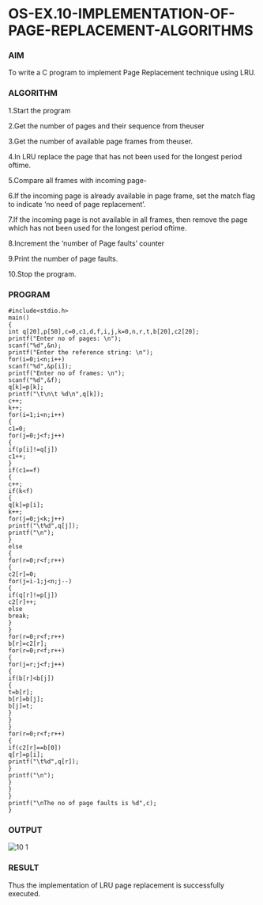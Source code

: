 # OS-EX.10-IMPLEMENTATION-OF-PAGE-REPLACEMENT-ALGORITHMS

### AIM
To write a C program to implement Page Replacement technique using LRU.

### ALGORITHM
1.Start the program

2.Get the number of pages and their sequence from theuser

3.Get the number of available page frames from theuser.

4.In LRU replace the page that has not been used for the longest period oftime.

5.Compare all frames with incoming page-

6.If the incoming page is already available in page frame, set the match flag to indicate ‘no need of page replacement’.

7.If the incoming page is not available in all frames, then remove the page which has not been used for the longest period oftime.

8.Increment the ‘number of Page faults’ counter

9.Print the number of page faults.

10.Stop the program.

### PROGRAM
``````
#include<stdio.h>
main()
{
int q[20],p[50],c=0,c1,d,f,i,j,k=0,n,r,t,b[20],c2[20];
printf("Enter no of pages: \n");
scanf("%d",&n);
printf("Enter the reference string: \n");
for(i=0;i<n;i++)
scanf("%d",&p[i]);
printf("Enter no of frames: \n");
scanf("%d",&f);
q[k]=p[k];
printf("\t\n\t %d\n",q[k]);
c++;
k++;
for(i=1;i<n;i++)
{
c1=0;
for(j=0;j<f;j++)
{
if(p[i]!=q[j])
c1++;
}
if(c1==f)
{
c++;
if(k<f)
{
q[k]=p[i];
k++;
for(j=0;j<k;j++)
printf("\t%d",q[j]);
printf("\n");
}
else
{
for(r=0;r<f;r++)
{
c2[r]=0;
for(j=i-1;j<n;j--)
{
if(q[r]!=p[j])
c2[r]++;
else
break;
}
}
for(r=0;r<f;r++)
b[r]=c2[r];
for(r=0;r<f;r++)
{
for(j=r;j<f;j++)
{
if(b[r]<b[j])
{
t=b[r];
b[r]=b[j];
b[j]=t;
}
}
}
for(r=0;r<f;r++)
{
if(c2[r]==b[0])
q[r]=p[i];
printf("\t%d",q[r]);
}
printf("\n");
}
}
}
printf("\nThe no of page faults is %d",c);
}
``````
### OUTPUT

![10 1](https://github.com/arshatha-palanivel/OS-EX.10-IMPLEMENTATION-OF-PAGE-REPLACEMENT-ALGORITHMS/assets/118682484/4fb68ec7-e298-42d5-a6df-10ed998c2245)


### RESULT
Thus the implementation of LRU page replacement is successfully executed.
